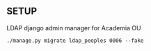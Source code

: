 SETUP
-----
LDAP django admin manager for Academia OU


````
./manage.py migrate ldap_peoples 0006 --fake
````
